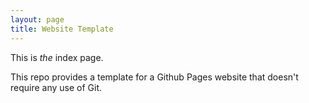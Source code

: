 ```yaml
---
layout: page
title: Website Template
---
```


This is *the* index page.

This repo provides a template for a Github Pages website that doesn't require any use of Git.
